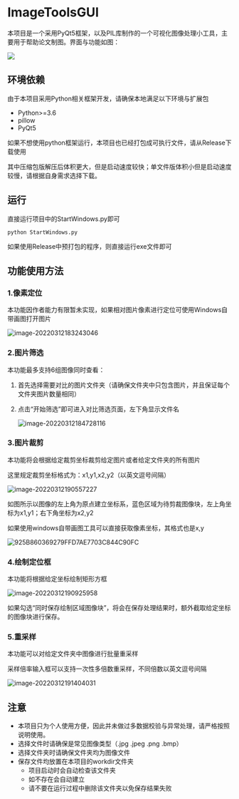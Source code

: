 # ImageToolsGUI

本项目是一个采用PyQt5框架，以及PIL库制作的一个可视化图像处理小工具，主要用于帮助论文制图。界面与功能如图：

![](README/image-20220312193637786.png)

## 环境依赖

由于本项目采用Python相关框架开发，请确保本地满足以下环境与扩展包

* Python>=3.6
* pillow
* PyQt5

如果不想使用python框架运行，本项目也已经打包成可执行文件，请从Release下载使用

其中压缩包版解压后体积更大，但是启动速度较快；单文件版体积小但是启动速度较慢，请根据自身需求选择下载。

## 运行

直接运行项目中的StartWindows.py即可

```
python StartWindows.py
```

如果使用Release中预打包的程序，则直接运行exe文件即可

## 功能使用方法

### 1.像素定位

本功能因作者能力有限暂未实现，如果相对图片像素进行定位可使用Windows自带画图打开图片

![image-20220312183243046](README/image-20220312183243046.png)

### 2.图片筛选

本功能最多支持6组图像同时查看：

1. 首先选择需要对比的图片文件夹（请确保文件夹中只包含图片，并且保证每个文件夹图片数量相同）

2. 点击“开始筛选”即可进入对比筛选页面，左下角显示文件名

   ![image-20220312184728116](README/image-20220312184728116.png)

### 3.图片裁剪

本功能将会根据给定裁剪坐标裁剪给定图片或者给定文件夹的所有图片

这里规定裁剪坐标格式为：x1,y1,x2,y2（以英文逗号间隔）

![image-20220312190557227](README/image-20220312190557227.png)



如图所示以图像的左上角为原点建立坐标系，蓝色区域为待剪裁图像块，左上角坐标为x1,y1；右下角坐标为x2,y2

如果使用windows自带画图工具可以直接获取像素坐标，其格式也是x,y

![925B860369279FFD7AE7703C844C90FC](README/925B860369279FFD7AE7703C844C90FC.png)

### 4.绘制定位框

本功能将根据给定坐标绘制矩形方框

![image-20220312190925958](README/image-20220312190925958.png)

如果勾选“同时保存绘制区域图像块”，将会在保存处理结果时，额外截取给定坐标的图像块进行保存。

### 5.重采样

本功能可以对给定文件夹中图像进行批量重采样

采样倍率输入框可以支持一次性多倍数重采样，不同倍数以英文逗号间隔

![image-20220312191404031](README/image-20220312191404031.png)

## 注意

* 本项目只为个人使用方便，因此并未做过多数据校验与异常处理，请严格按照说明使用。
* 选择文件时请确保是常见图像类型（.jpg .jpeg .png .bmp）
* 选择文件夹时请确保文件夹均为图像文件
* 保存文件均放置在本项目的workdir文件夹
  * 项目启动时会自动检查该文件夹
  * 如不存在会自动建立
  * 请不要在运行过程中删除该文件夹以免保存结果失败